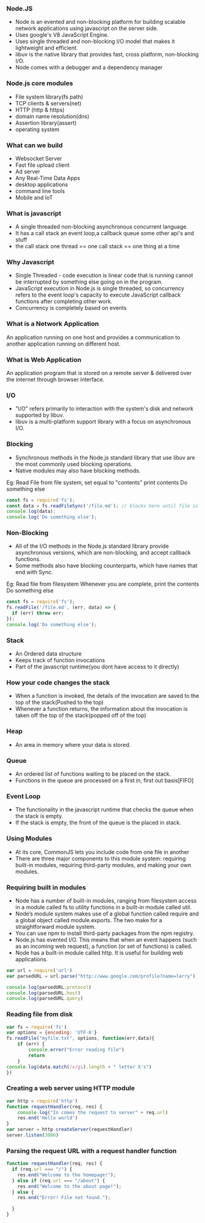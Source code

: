 ### Node.JS

* Node is an evented and non-blocking platform for building scalable network applications using javascript on the server side.
* Uses google's V8 JavaScript Engine.
* Uses single threaded and non-blocking I/O model that makes it lightweight and efficient.
* libuv is the native library that provides fast, cross platform, non-blocking I/O.
* Node comes with a debugger and a dependency manager

### Node.js core modules

* File system library(fs path)
* TCP clients & servers(net)
* HTTP (http & https)
* domain name resolution(dns)
* Assertion library(assert)
* operating system

### What can we build 

* Websocket Server
* Fast file upload client
* Ad server
* Any Real-Time Data Apps
* desktop applications 
* command line tools
* Mobile and IoT

### What is javascript 

* A single threaded non-blocking asynchronous concurrent language.
* It has a call stack  an event loop,a callback queue some other api's and stuff
* the call stack one thread == one call stack == one thing at a time

### Why Javascript

* Single Threaded - code execution is linear code that is running cannot be interrupted by something else going on in the program.
* JavaScript execution in Node.js is single threaded, so concurrency refers to the event loop's capacity to execute JavaScript callback functions after completing other work.
* Concurrency is completely based on events

### What is a Network Application

An application running on one host and provides a communication to another application running on different host.

### What is Web Application

An application program that is stored on a remote server & delivered over the internet through browser interface.

### I/O

* "I/O" refers primarily to interaction with the system's disk and network supported by libuv.
* libuv is a multi-platform support library with a focus on asynchronous I/O.

### Blocking

* Synchronous methods in the Node.js standard library that use libuv are the most commonly used blocking operations. 
* Native modules may also have blocking methods.

Eg: Read File from file system, set equal to "contents"
    print contents
    Do something else

```javascript
const fs = require('fs');
const data = fs.readFileSync('/file.md'); // blocks here until file is read
console.log(data);
console.log('Do something else');
```

### Non-Blocking

* All of the I/O methods in the Node.js standard library provide asynchronous versions, which are non-blocking, and accept callback functions. 
*  Some methods also have blocking counterparts, which have names that end with Sync.

Eg: Read file from filesystem
    Whenever you are complete, print the contents
    Do something else

```javascript
const fs = require('fs');
fs.readFile('/file.md', (err, data) => {
  if (err) throw err;
});
console.log('Do something else');
```
### Stack

* An  Ordered  data structure
* Keeps track of function invocations
* Part of the javascript runtime(you dont have access to it directly)

### How your code changes the stack

* When a function is invoked, the details of the invocation are saved to the top of the stack(Pushed to the top)
* Whenever a function returns, the information about the invocation is taken off the top of the stack(popped off of the top)

### Heap

* An area in memory where your data is stored.

### Queue

* An ordered list of functions waiting to be placed on the stack.
* Functions in the queue are processed on a first in, first out basis[FIFO]

### Event Loop

* The functionality in the javascript runtime that checks the queue when the stack is empty.
* If the stack is empty, the front of the queue is the placed in stack.

### Using Modules

* At its core, CommonJS lets you include code from one file in another
* There are three major components to this module system: requiring built-in modules, requiring third-party modules, and making your own modules.

### Requiring built in modules

* Node has a number of built-in modules, ranging from filesystem access in a module called fs to utility functions in a built-in module called util.
* Node’s module system makes use of a global function called require and a global object called module.exports. The two make for a straightforward module system.
* You can use npm to install third-party packages from the npm registry.
* Node.js has evented I/O. This means that when an event happens (such as an incoming web request), a function (or set of functions) is called.
* Node has a built-in module called http. It is useful for building web applications.

```javascript
var url = require('url')
var parsedURL = url.parse("http://www.google.com/profile?name=larry")

console.log(parsedURL.protocol)
console.log(parsedURL.host)
console.log(parsedURL.query)
```

### Reading file from disk
```javascript
var fs = require('fs')
var options = {encoding: 'UTF-8'}
fs.readFile("myfile.txt", options, function(err,data){
    if (err) {
        console.error("Error reading file")
        return
    }
console.log(data.match(/x/gi).length + " letter X's")
})
```
### Creating a web server using HTTP module
```javascript
var http = require('http')
function requestHandler(req, res) {
    console.log("In comes the request to server" + req.url)
    res.end('Hello world')
}
var server = http.createServer(requestHandler)
server.listen(3000)
```

### Parsing the request URL with a request handler function
```javascript
function requestHandler(req, res) {
  if (req.url === "/") {
    res.end("Welcome to the homepage!");
  } else if (req.url === "/about") {
    res.end("Welcome to the about page!");
  } else {
    res.end("Error! File not found.");

  }
}
```